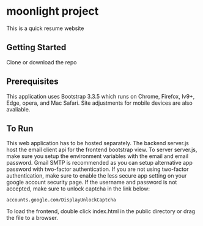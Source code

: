 # moonlight project

This is a quick resume website


## Getting Started

Clone or download the repo

## Prerequisites

This application uses Bootstrap 3.3.5 which runs on Chrome, Firefox, Iv9+, Edge, opera, and Mac Safari. Site adjustments for mobile devices are also avaliable.

## To Run

This web application has to be hosted separately. The backend server.js host the email client api for the frontend bootstrap view. To server server.js, make sure you setup the environment variables with the email and email password. Gmail SMTP is recommended as you can setup alternative app password with two-factor authentication. If you are not using two-factor authentication, make sure to enable the less secure app setting on your google account security page. If the username and password is not accepted, make sure to unlock captcha in the link below:
```
accounts.google.com/DisplayUnlockCaptcha
```
To load the frontend, double click index.html in the public directory or drag the file to a browser.
